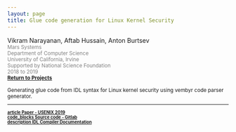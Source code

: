 ```yaml
---
layout: page
title: Glue code generation for Linux Kernel Security
---
```


Vikram Narayanan, Aftab Hussain, Anton Burtsev <small>
<br> <font color="gray">Mars Systems
<br> Department of Computer Science
<br> University of California, Irvine 
<br> Supported by National Science Foundation
<br> 2018 to 2019</font> 
<br><b><a href="../Projects/index.html#glue-gen-menu">Return to Projects</a></b>

Generating glue code from IDL syntax for Linux kernel security using
vembyr code parser generator.

_________________________

<small>
<b>
<a href="/documents/pubs/lxds-usenix19.pdf">
<span class="material-symbols-outlined"> article </span>Paper - USENIX 2019
</a>
<br>
<a href="https://gitlab.flux.utah.edu/xcap/xcap-capability-linux/tree/dev_idl_4.8_no_channels/tools/lcd/idl">
<span class="material-symbols-outlined"> code_blocks </span>Source code - Gitlab
</a>
<br>
<a href="https://gitlab.flux.utah.edu/xcap/xcap-capability-linux/wikis/idl-compiler-documentation">
<span class="material-symbols-outlined"> description  </span>IDL Compiler Documentation
</a>
</b>
</small>


	
